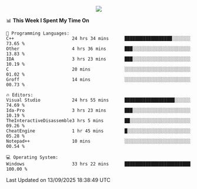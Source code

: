 <p align="center">
  <img src="https://readme-typing-svg.herokuapp.com?font=Cascadia+Code&weight=600&size=20&duration=5000&pause=1000&color=FFFFFF&center=true&vCenter=true&width=500&lines=IF+I'M+NOT+WORKING+-+IT+MEANS+I'M+DEAD+💀" />
</p>

<!--START_SECTION:waka-->
📊 **This Week I Spent My Time On** 

```text
💬 Programming Languages: 
C++                      24 hrs 34 mins      ██████████████████░░░░░░░   73.65 % 
Other                    4 hrs 36 mins       ███░░░░░░░░░░░░░░░░░░░░░░   13.83 % 
IDA                      3 hrs 23 mins       ███░░░░░░░░░░░░░░░░░░░░░░   10.19 % 
C                        20 mins             ░░░░░░░░░░░░░░░░░░░░░░░░░   01.02 % 
Groff                    14 mins             ░░░░░░░░░░░░░░░░░░░░░░░░░   00.73 % 

🔥 Editors: 
Visual Studio            24 hrs 55 mins      ███████████████████░░░░░░   74.69 % 
Ida-Pro                  3 hrs 23 mins       ███░░░░░░░░░░░░░░░░░░░░░░   10.19 % 
TheInteractiveDisassemble3 hrs 5 mins        ██░░░░░░░░░░░░░░░░░░░░░░░   09.26 % 
CheatEngine              1 hr 45 mins        █░░░░░░░░░░░░░░░░░░░░░░░░   05.28 % 
Notepad++                10 mins             ░░░░░░░░░░░░░░░░░░░░░░░░░   00.54 % 

💻 Operating System: 
Windows                  33 hrs 22 mins      █████████████████████████   100.00 % 
```


 Last Updated on 13/09/2025 18:38:49 UTC
<!--END_SECTION:waka-->
